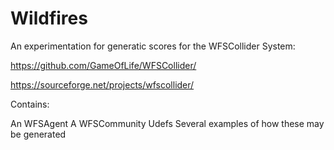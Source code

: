 # Wildfires
An experimentation for generatic scores for the WFSCollider System:

https://github.com/GameOfLife/WFSCollider/

https://sourceforge.net/projects/wfscollider/

Contains:

An WFSAgent
A WFSCommunity
Udefs
Several examples of how these may be generated
